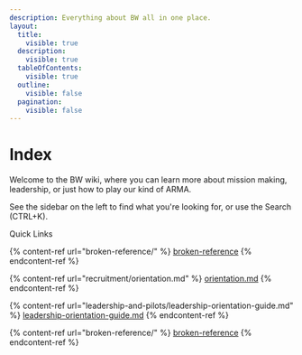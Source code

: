 ```yaml
---
description: Everything about BW all in one place.
layout:
  title:
    visible: true
  description:
    visible: true
  tableOfContents:
    visible: true
  outline:
    visible: false
  pagination:
    visible: false
---
```


# Index

Welcome to the BW wiki, where you can learn more about mission making, leadership, or just how to play our kind of ARMA.

See the sidebar on the left to find what you're looking for, or use the Search (CTRL+K).

Quick Links

{% content-ref url="broken-reference/" %}
[broken-reference](broken-reference/)
{% endcontent-ref %}

{% content-ref url="recruitment/orientation.md" %}
[orientation.md](recruitment/orientation.md)
{% endcontent-ref %}

{% content-ref url="leadership-and-pilots/leadership-orientation-guide.md" %}
[leadership-orientation-guide.md](leadership-and-pilots/leadership-orientation-guide.md)
{% endcontent-ref %}

{% content-ref url="broken-reference/" %}
[broken-reference](broken-reference/)
{% endcontent-ref %}
